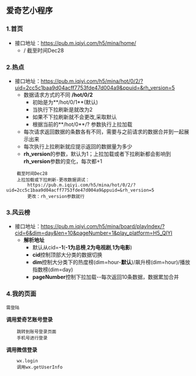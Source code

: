 ## 爱奇艺小程序
### 1.首页  
- 接口地址：https://pub.m.iqiyi.com/h5/mina/home/
    + / 截至时间Dec28 

### 2.热点
- 接口地址：https://pub.m.iqiyi.com/h5/mina/hot/0/2/?uid=2cc5c1baa9d04acff7753fde47d004a9&ppuid=&rh_version=5
    + 数据请求方式的不同 **/hot/0/2**
        +  初始是为**/hot/0/1**(默认)
        +  当执行下拉刷新是就改为2
        +  如果不下拉刷新就不会更改,采取默认
        +  根据当前的**/hot/0**/? 参数执行上拉加载
    + 每次请求返回数据的条数各有不同，需要与之前请求的数据合并到一起展示出来
    + 每次执行上拉刷新就应提示返回的数据量为多少
    + **rh_version**的参数，默认为1；上拉加载或者下拉刷新都会影响到**rh_version**参数的变化，每次都+1

```
    截至时间Dec28
    上拉加载或下拉刷新-更改数据调试：
        https://pub.m.iqiyi.com/h5/mina/hot/0/2/?uid=2cc5c1baa9d04acff7753fde47d004a9&ppuid=&rh_version=5
        更改：rh_version参数就行
```
### 3.风云榜
- 接口地址：https://pub.m.iqiyi.com/h5/mina/board/playIndex/?cid=6&dim=day&len=10&pageNumber=1&play_platform=H5_QIYI
    + **解析地址**
        * 默认从cid=**-1**(**-1为总榜**,**2为电视剧**,**1为电影**)
        * **cid**控制顶部大分类的数据切换
        * **dim**控制大分类下的热度榜(dim=hour-**默认**)/飙升榜(dim=hour)/播放指数榜(dim=day)
        * **pageNumber**控制下拉加载--每次返回10条数据，数据累加合并

### 4.我的页面
    需登陆
**调用爱奇艺账号登录**

```
    跳转到账号登录页面
    手机号进行登录
```

**调用微信登录**
```
    wx.login
    调用wx.getUserInfo
```
